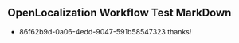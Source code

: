 ## OpenLocalization Workflow Test MarkDown
* 86f62b9d-0a06-4edd-9047-591b58547323 thanks!

<!--HONumber=Aug16_HO1-->



